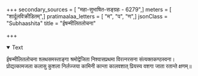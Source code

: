 +++
secondary_sources = [ "महा-सुभाषित-सङ्ग्रहः - 6279",]
meters = [ "शार्दूलविक्रीडितम्",]
pratimaalaa_letters = [ "म", "प", "ण",]
jsonClass = "Subhaashita"
title = "ईषन्मीलितलोचना"

+++

<details open><summary>Text</summary>

ईषन्मीलितलोचना श्लथसमस्ताङ्गा श्रमोद्वेजिता निश्वासप्रथमा विरत्नरसना संत्यक्तकण्ठस्वना।  
प्रोद्यत्कामजला कलासु कुशला निर्लज्जया कामिनी कान्ता कालवशात् प्रियस्य वशगा जाता रतान्ते क्षणम्॥
</details>
